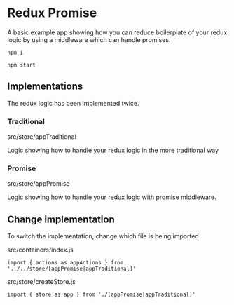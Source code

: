 # Redux Promise

A basic example app showing how you can reduce boilerplate of your redux logic by using a middleware which can handle promises.

```npm i```

```npm start```

## Implementations
The redux logic has been implemented twice.

### Traditional
src/store/appTraditional

Logic showing how to handle your redux logic in the more traditional way

### Promise
src/store/appPromise

Logic showing how to handle your redux logic with promise middleware.

## Change implementation
To switch the implementation, change which file is being imported

src/containers/index.js

```import { actions as appActions } from '../../store/[appPromise|appTraditional]'```

src/store/createStore.js

```import { store as app } from './[appPromise|appTraditional]'```

